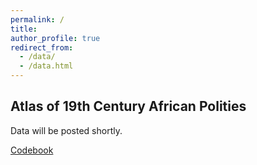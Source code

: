 ```yaml
---
permalink: /
title: 
author_profile: true
redirect_from: 
  - /data/
  - /data.html
---
```


Atlas of 19th Century African Polities 
-------
Data will be posted shortly.

[Codebook]("https://martha-wilfahrt.github.io/files/1_Atlas_Codebook.pdf")


